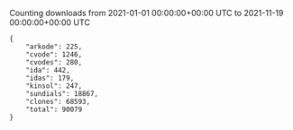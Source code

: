 
Counting downloads from 2021-01-01 00:00:00+00:00 UTC to 2021-11-19 00:00:00+00:00 UTC

```
{
    "arkode": 225,
    "cvode": 1246,
    "cvodes": 280,
    "ida": 442,
    "idas": 179,
    "kinsol": 247,
    "sundials": 18867,
    "clones": 68593,
    "total": 90079
}
```
